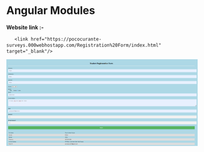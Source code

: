 # Angular Modules

<b>Website link :- </b>

       <link href="https://pococurante-surveys.000webhostapp.com/Registration%20Form/index.html" target="_blank"/>

![](reg.PNG)
